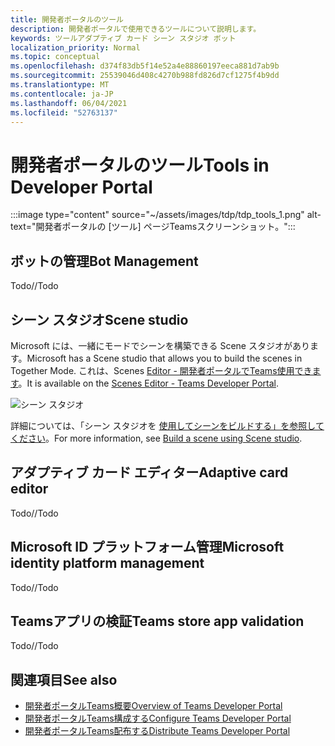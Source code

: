 ```yaml
---
title: 開発者ポータルのツール
description: 開発者ポータルで使用できるツールについて説明します。
keywords: ツールアダプティブ カード シーン スタジオ ボット
localization_priority: Normal
ms.topic: conceptual
ms.openlocfilehash: d374f83db5f14e52a4e88860197eeca881d7ab9b
ms.sourcegitcommit: 25539046d408c4270b988fd826d7cf1275f4b9dd
ms.translationtype: MT
ms.contentlocale: ja-JP
ms.lasthandoff: 06/04/2021
ms.locfileid: "52763137"
---
```

# <a name="tools-in-developer-portal"></a><span data-ttu-id="e0816-104">開発者ポータルのツール</span><span class="sxs-lookup"><span data-stu-id="e0816-104">Tools in Developer Portal</span></span>

:::image type="content" source="~/assets/images/tdp/tdp_tools_1.png" alt-text="開発者ポータルの [ツール] ページTeamsスクリーンショット。":::

## <a name="bot-management"></a><span data-ttu-id="e0816-106">ボットの管理</span><span class="sxs-lookup"><span data-stu-id="e0816-106">Bot Management</span></span>

<span data-ttu-id="e0816-107">Todo</span><span class="sxs-lookup"><span data-stu-id="e0816-107">//Todo</span></span>

## <a name="scene-studio"></a><span data-ttu-id="e0816-108">シーン スタジオ</span><span class="sxs-lookup"><span data-stu-id="e0816-108">Scene studio</span></span>

<span data-ttu-id="e0816-109">Microsoft には、一緒にモードでシーンを構築できる Scene スタジオがあります。</span><span class="sxs-lookup"><span data-stu-id="e0816-109">Microsoft has a Scene studio that allows you to build the scenes in Together Mode.</span></span> <span data-ttu-id="e0816-110">これは、Scenes [Editor - 開発者ポータルでTeams使用できます](https://dev.teams.microsoft.com/scenes)。</span><span class="sxs-lookup"><span data-stu-id="e0816-110">It is available on the [Scenes Editor - Teams Developer Portal](https://dev.teams.microsoft.com/scenes).</span></span>

![シーン スタジオ](~/assets/images/apps-in-meetings/scene-design-studio.png)

<span data-ttu-id="e0816-112">詳細については、「シーン スタジオを [使用してシーンをビルドする」を参照してください](../apps-in-teams-meetings/teams-together-mode.md#build-a-scene-using-the-scene-studio)。</span><span class="sxs-lookup"><span data-stu-id="e0816-112">For more information, see [Build a scene using Scene studio](../apps-in-teams-meetings/teams-together-mode.md#build-a-scene-using-the-scene-studio).</span></span>

## <a name="adaptive-card-editor"></a><span data-ttu-id="e0816-113">アダプティブ カード エディター</span><span class="sxs-lookup"><span data-stu-id="e0816-113">Adaptive card editor</span></span>

<span data-ttu-id="e0816-114">Todo</span><span class="sxs-lookup"><span data-stu-id="e0816-114">//Todo</span></span>

## <a name="microsoft-identity-platform-management"></a><span data-ttu-id="e0816-115">Microsoft ID プラットフォーム管理</span><span class="sxs-lookup"><span data-stu-id="e0816-115">Microsoft identity platform management</span></span>

<span data-ttu-id="e0816-116">Todo</span><span class="sxs-lookup"><span data-stu-id="e0816-116">//Todo</span></span>

## <a name="teams-store-app-validation"></a><span data-ttu-id="e0816-117">Teamsアプリの検証</span><span class="sxs-lookup"><span data-stu-id="e0816-117">Teams store app validation</span></span>

<span data-ttu-id="e0816-118">Todo</span><span class="sxs-lookup"><span data-stu-id="e0816-118">//Todo</span></span>

## <a name="see-also"></a><span data-ttu-id="e0816-119">関連項目</span><span class="sxs-lookup"><span data-stu-id="e0816-119">See also</span></span>

* [<span data-ttu-id="e0816-120">開発者ポータルTeams概要</span><span class="sxs-lookup"><span data-stu-id="e0816-120">Overview of Teams Developer Portal</span></span>](~/concepts/build-and-test/teams-developer-portal.md)
* [<span data-ttu-id="e0816-121">開発者ポータルTeams構成する</span><span class="sxs-lookup"><span data-stu-id="e0816-121">Configure Teams Developer Portal</span></span>](~/concepts/tdp-configuration.md)
* [<span data-ttu-id="e0816-122">開発者ポータルTeams配布する</span><span class="sxs-lookup"><span data-stu-id="e0816-122">Distribute Teams Developer Portal</span></span>](~/concepts/tdp-distribute.md)